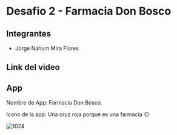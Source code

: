 # Desafio 2 - Farmacia Don Bosco

  ## Integrantes
  
  - Jorge Nahum Mira Flores 
  
  ## Link del video


  
  ## App
  
  Nombre de App: Farmacia Don Bosco.
  
  Icono de la app:
  Una cruz roja porque es una farmacia :D



![1024](https://github.com/user-attachments/assets/5cdbb852-ea85-462c-91da-0ef8935de7fa)
